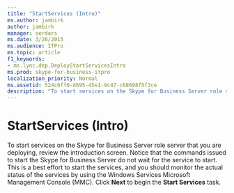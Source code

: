 ```yaml
---
title: "StartServices (Intro)"
ms.author: jambirk
author: jambirk
manager: serdars
ms.date: 3/26/2015
ms.audience: ITPro
ms.topic: article
f1_keywords:
- ms.lync.dep.DeployStartServicesIntro
ms.prod: skype-for-business-itpro
localization_priority: Normal
ms.assetid: 524c6ff0-d695-45e1-9c47-c68698f5f3ce
description: "To start services on the Skype for Business Server role server that you are deploying, review the introduction screen. Notice that the commands issued to start the Skype for Business Server do not wait for the service to start. This is a best effort to start the services, and you should monitor the actual status of the services by using the Windows Services Microsoft Management Console (MMC). Click Next to begin the Start Services task."
---
```


# StartServices (Intro)
 
To start services on the Skype for Business Server role server that you are deploying, review the introduction screen. Notice that the commands issued to start the Skype for Business Server do not wait for the service to start. This is a best effort to start the services, and you should monitor the actual status of the services by using the Windows Services Microsoft Management Console (MMC). Click **Next** to begin the **Start Services** task.
  

